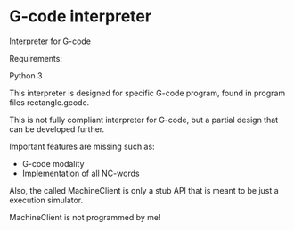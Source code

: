 # G-code interpreter
Interpreter for G-code

Requirements:

Python 3

This interpreter is designed for specific G-code program, found in program files rectangle.gcode.

This is not fully compliant interpreter for G-code, but a partial design that can be developed further.

Important features are missing such as:

* G-code modality
* Implementation of all NC-words

Also, the called MachineClient is only a stub API that is meant to be just a execution simulator.

MachineClient is not programmed by me!
